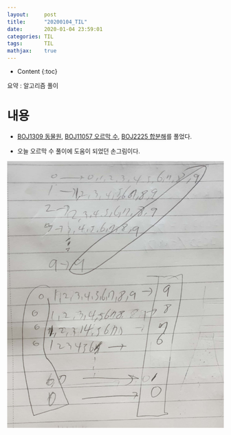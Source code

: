 ```yaml
---
layout:     post
title:      "20200104_TIL"
date:       2020-01-04 23:59:01
categories: TIL
tags:       TIL
mathjax:    true
---
```


* Content
{:toc}

요약 : 알고리즘 풀이



# 내용

-  [BOJ1309 동물원](https://www.acmicpc.net/problem/1309), [BOJ11057 오르막 수](https://www.acmicpc.net/problem/11057), [BOJ2225 합분해](https://www.acmicpc.net/problem/2225)를 풀었다.

- 오늘 오르막 수 풀이에 도움이 되었던 손그림이다.

![](/img-in-posts/2020-01-04-20200104_TIL-1.jpg)

